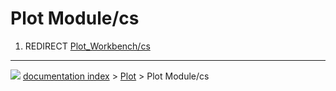 # Plot Module/cs
1.  REDIRECT [Plot_Workbench/cs](Plot_Workbench/cs.md)



---
![](images/Right_arrow.png) [documentation index](../README.md) > [Plot](Plot_Workbench.md) > Plot Module/cs
